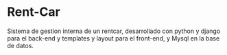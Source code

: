 # Rent-Car
Sistema de gestion interna de un rentcar, desarrollado con python y django para el back-end y templates y layout para el front-end, y Mysql en la base de datos.
